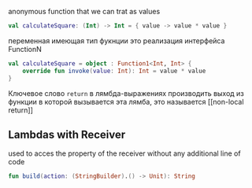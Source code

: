 anonymous function that we can trat as values

```Kotlin
val calculateSquare: (Int) -> Int = { value -> value * value }
```

переменная имеющая тип фукнции это реализация интерфейса FunctionN

```Kotlin
val calculateSquare = object : Function1<Int, Int> {  
    override fun invoke(value: Int): Int = value * value
}
```

Ключевое слово `return` в лямбда-выражениях производить выход из функции в которой вызывается эта лямба, это называется [[non-local return]]

## Lambdas with Receiver

used to acces the property of the receiver without any additional line of code

```Kotlin
fun build(action: (StringBuilder).() -> Unit): String
```


